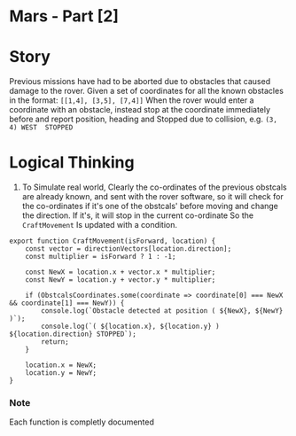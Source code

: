 # Mars - Part [2]

# Story
Previous missions have had to be aborted due to obstacles that caused damage to the rover. Given a 
set of coordinates for all the known obstacles in the format: 
`[[1,4], [3,5], [7,4]]`
When the rover would enter a coordinate with an obstacle, instead stop at the coordinate 
immediately before and report position, heading and Stopped due to collision, e.g. `(3, 4) WEST 
STOPPED`

# Logical Thinking
1. To Simulate real world, Clearly the co-ordinates of the previous obstcals are already known, and sent with the rover software, so it will check for the co-ordinates if it's one of the obstcals' before moving and change the direction.
If it's, it will stop in the current co-ordinate
So the `CraftMovement` Is updated with a condition.

```
export function CraftMovement(isForward, location) {
    const vector = directionVectors[location.direction];
    const multiplier = isForward ? 1 : -1;

    const NewX = location.x + vector.x * multiplier;
    const NewY = location.y + vector.y * multiplier;

    if (ObstcalsCoordinates.some(coordinate => coordinate[0] === NewX && coordinate[1] === NewY)) {
        console.log(`Obstacle detected at position ( ${NewX}, ${NewY} )`);
        console.log(`( ${location.x}, ${location.y} ) ${location.direction} STOPPED`);
        return;
    }

    location.x = NewX;
    location.y = NewY;
}
```


### Note
Each function is completly documented

